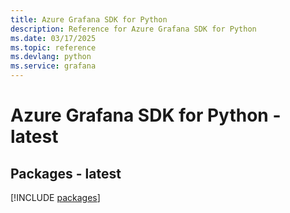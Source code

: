 ```yaml
---
title: Azure Grafana SDK for Python
description: Reference for Azure Grafana SDK for Python
ms.date: 03/17/2025
ms.topic: reference
ms.devlang: python
ms.service: grafana
---
```

# Azure Grafana SDK for Python - latest
## Packages - latest
[!INCLUDE [packages](grafana-index.md)]